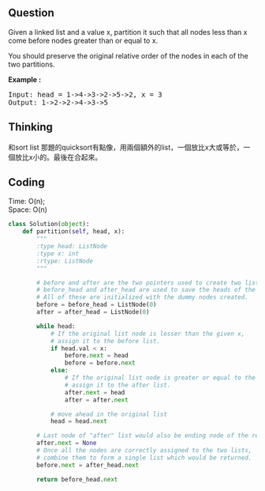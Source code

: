 ## Question
Given a linked list and a value x, partition it such that all nodes less than x come before nodes greater than or equal to x.<br>

You should preserve the original relative order of the nodes in each of the two partitions.

**Example :**   
<pre>
Input: head = 1->4->3->2->5->2, x = 3
Output: 1->2->2->4->3->5
</pre>

## Thinking
和sort list 那題的quicksort有點像，用兩個額外的list，一個放比x大或等於，一個放比x小的。最後在合起來。

## Coding
Time: O(n);</br>
Space: O(n)
```python
class Solution(object):
    def partition(self, head, x):
        """
        :type head: ListNode
        :type x: int
        :rtype: ListNode
        """

        # before and after are the two pointers used to create two list
        # before_head and after_head are used to save the heads of the two lists.
        # All of these are initialized with the dummy nodes created.
        before = before_head = ListNode(0)
        after = after_head = ListNode(0)

        while head:
            # If the original list node is lesser than the given x,
            # assign it to the before list.
            if head.val < x:
                before.next = head
                before = before.next
            else:
                # If the original list node is greater or equal to the given x,
                # assign it to the after list.
                after.next = head
                after = after.next

            # move ahead in the original list
            head = head.next

        # Last node of "after" list would also be ending node of the reformed list
        after.next = None
        # Once all the nodes are correctly assigned to the two lists,
        # combine them to form a single list which would be returned.
        before.next = after_head.next

        return before_head.next
```

